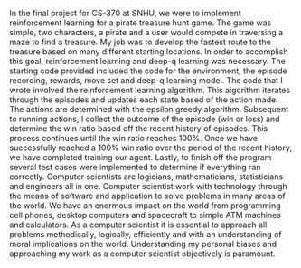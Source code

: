 In the final project for CS-370 at SNHU, we were to implement reinforcement learning for a pirate treasure hunt game. The game was simple, two characters, a pirate and a user would compete in traversing a maze to find a treasure. My job was to develop the fastest route to the treasure based on many different starting locations. In order to accomplish this goal, reinforcement learning and deep-q learning was necessary.
	The starting code provided included the code for the environment, the episode recording, rewards, move set and deep-q learning model. The code that I wrote involved the reinforcement learning algorithm. This algorithm iterates through the episodes and updates each state based of the action made. The actions are determined with the epsilon greedy algorithm. Subsequent to running actions, I collect the outcome of the episode (win or loss) and determine the win ratio based off the recent history of episodes. This process continues until the win ratio reaches 100%. Once we have successfully reached a 100% win ratio over the period of the recent history, we have completed training our agent. Lastly, to finish off the program several test cases were implemented to determine if everything ran correctly.
	Computer scientists are logicians, mathematicians, statisticians and engineers all in one. Computer scientist work with technology through the means of software and application to solve problems in many areas of the world. We have an enormous impact on the world from programming cell phones, desktop computers and spacecraft to simple ATM machines and calculators. 
As a computer scientist it is essential to approach all problems methodically, logically, efficiently and with an understanding of moral implications on the world. Understanding my personal biases and approaching my work as a computer scientist objectively is paramount. 
